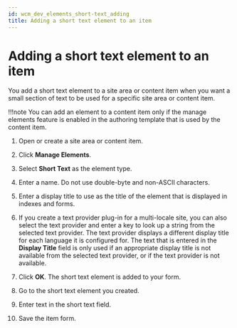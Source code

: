 ```yaml
---
id: wcm_dev_elements_short-text_adding
title: Adding a short text element to an item
---
```


# Adding a short text element to an item


You add a short text element to a site area or content item when you want a small section of text to be used for a specific site area or content item.

!!!note
    You can add an element to a content item only if the manage elements feature is enabled in the authoring template that is used by the content item.

1.  Open or create a site area or content item.

2.  Click **Manage Elements**.

3.  Select **Short Text** as the element type.

4.  Enter a name. Do not use double-byte and non-ASCII characters.

5.  Enter a display title to use as the title of the element that is displayed in indexes and forms.

6.  If you create a text provider plug-in for a multi-locale site, you can also select the text provider and enter a key to look up a string from the selected text provider. The text provider displays a different display title for each language it is configured for. The text that is entered in the **Display Title** field is only used if an appropriate display title is not available from the selected text provider, or if the text provider is not available.

7.  Click **OK**. The short text element is added to your form.

8.  Go to the short text element you created.

9.  Enter text in the short text field.

10. Save the item form.


